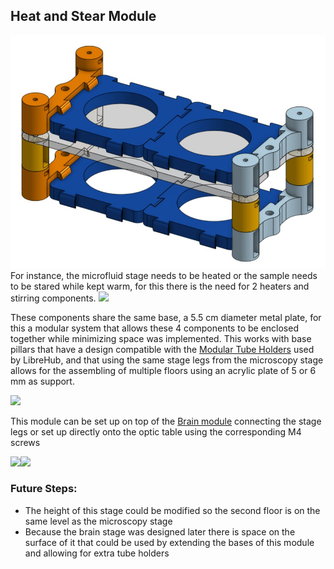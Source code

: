 ## Heat and Stear Module
<img src="Heat_stir_render.jpg" width="600">
For instance, the microfluid stage needs to be heated or the sample needs to be stared while kept warm, for this there is the need for 2 heaters and stirring components.

<img src="Heat_stir_component.jpeg" width="600">

These components share the same base, a 5.5 cm diameter metal plate, for this a modular system that allows these 4 components to be enclosed together while minimizing space was implemented. This works with base pillars that have a design compatible with the [Modular Tube Holders](https://www.printables.com/model/514591-moldular-tube-holders) used by LibreHub, and that using the same stage legs from the microscopy stage allows for the assembling of multiple  floors  using an acrylic plate of 5 or 6 mm as support.

<img src="Heat_stir_module.jpg" width="600">

This module can be set up on top of the [Brain module](Platform_Modules/Brain_Module/Readme.md) connecting the stage legs or set up directly onto the optic table using the corresponding M4 screws

<img src="Heat_stir_f1.jpg" width="600"><img src="Heat_stir_f2.jpg" width="600">

### Future Steps:
- The height of this stage could be modified so the second floor is on the same level as the microscopy stage
- Because the brain stage was designed later there is space on the surface of it that could be used by extending the bases of this module and allowing for extra tube holders
